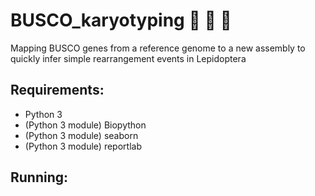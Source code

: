 # BUSCO_karyotyping :butterfly: :twisted_rightwards_arrows: :butterfly: #
Mapping BUSCO genes from a reference genome to a new assembly to quickly infer simple rearrangement events in Lepidoptera

## Requirements:
* Python 3
* (Python 3 module) Biopython
* (Python 3 module) seaborn
* (Python 3 module) reportlab

## Running:

